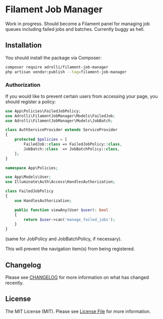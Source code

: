 # Filament Job Manager

Work in progress. Should become a Filament panel for managing job queues including failed jobs and batches. Currently buggy as hell.

## Installation

You should install the package via Composer:

```bash
composer require adrolli/filament-job-manager
php artisan vendor:publish --tag=filament-job-manager
```

### Authorization

If you would like to prevent certain users from accessing your page, you should register a policy:

```php
use App\Policies\FailedJobPolicy;
use Adrolli\FilamentJobManager\Models\FailedJob;
use Adrolli\FilamentJobManager\Models\JobBatch;

class AuthServiceProvider extends ServiceProvider
{
	protected $policies = [
		FailedJob::class => FailedJobPolicy::class,
		JobBatch::class  => JobBatchPolicy::class,
	];
}
```

```php
namespace App\Policies;

use App\Models\User;
use Illuminate\Auth\Access\HandlesAuthorization;

class FailedJobPolicy
{
	use HandlesAuthorization;

	public function viewAny(User $user): bool
	{
		return $user->can('manage_failed_jobs');
	}
}
```

(same for JobPolicy and JobBatchPolicy, if necessary).

This will prevent the navigation item(s) from being registered.

## Changelog

Please see [CHANGELOG](CHANGELOG.md) for more information on what has changed recently.

## License

The MIT License (MIT). Please see [License File](LICENSE.md) for more information.

